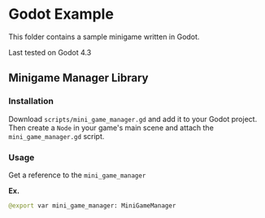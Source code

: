# Godot Example

This folder contains a sample minigame written in Godot.

Last tested on Godot 4.3

## Minigame Manager Library

### Installation

Download `scripts/mini_game_manager.gd` and add it to your Godot project. Then create a `Node` in your game's main scene and attach the `mini_game_manager.gd` script.

### Usage

Get a reference to the `mini_game_manager`

**Ex.**

```python
@export var mini_game_manager: MiniGameManager


```

